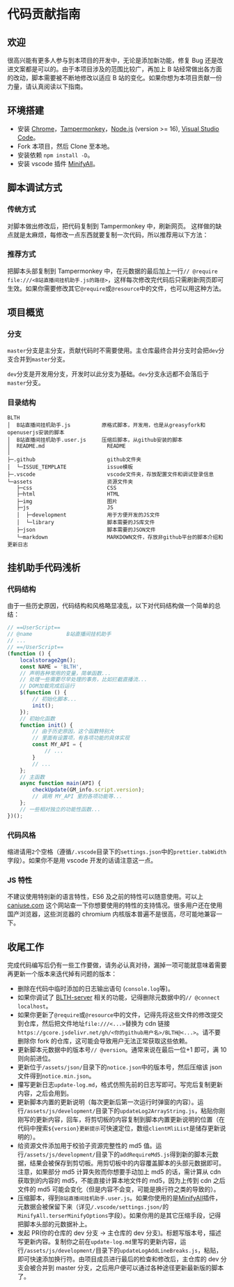 # 代码贡献指南

## 欢迎

很高兴能有更多人参与到本项目的开发中，无论是添加新功能，修复 Bug 还是改进文案都是可以的。由于本项目涉及的范围比较广，再加上 B 站经常做出各方面的改动，脚本需要被不断地修改以适应 B 站的变化。如果你想为本项目贡献一份力量，请认真阅读以下指南。

## 环境搭建

- 安装 [Chrome](https://www.google.cn/chrome/)，[Tampermonkey](https://www.tampermonkey.net/)，[Node.js](http://nodejs.cn/) (version >= 16), [Visual Studio Code](https://code.visualstudio.com/)。
- Fork 本项目，然后 Clone 至本地。
- 安装依赖 `npm install -D`。
- 安装 vscode 插件 [MinifyAll](https://marketplace.visualstudio.com/items?itemName=josee9988.minifyall)。

## 脚本调试方式

### 传统方式

对脚本做出修改后，把代码复制到 Tampermonkey 中，刷新网页。
这样做的缺点就是太麻烦，每修改一点东西就要复制一次代码，所以推荐用以下方法：

### 推荐方式

把脚本头部复制到 Tampermonkey 中，在元数据的最后加上一行`// @require        file:///<B站直播间挂机助手.js的路径>`，这样每次修改完代码后只需刷新网页即可生效。如果你需要修改其它`@require`或`@resource`中的文件，也可以用这种方法。

## 项目概览

### 分支

`master`分支是主分支，贡献代码时不需要使用。主仓库最终合并分支时会把`dev`分支合并到`master`分支。

`dev`分支是开发用分支，开发时以此分支为基础。`dev`分支永远都不会落后于`master`分支。

### 目录结构

```
BLTH
│  B站直播间挂机助手.js          原格式脚本，开发用，也是从greasyfork和openuserjs安装的脚本
│  B站直播间挂机助手.user.js     压缩后脚本，从github安装的脚本
│  README.md                    README
│
├─.github                       github文件夹
│  └─ISSUE_TEMPLATE             issue模板
├─.vscode                       vscode文件夹，存放配置文件和调试登录信息
└─assets                        资源文件夹
   ├─css                        CSS
   ├─html                       HTML
   ├─img                        图片
   ├─js                         JS
   │  ├─development             用于方便开发的JS文件
   │  └─library                 脚本需要的JS库文件
   ├─json                       脚本需要的JSON文件
   └─markdown                   MARKDOWN文件，存放非github平台的脚本介绍和更新日志
```

## 挂机助手代码浅析

### 代码结构

由于一些历史原因，代码结构和风格略显凌乱，以下对代码结构做一个简单的总结：

```js
// ==UserScript==
// @name           B站直播间挂机助手
// ...
// ==/UserScript==
(function () {
    localstorage2gm();
    const NAME = 'BLTH',
    // 声明各种常用的变量，简单函数...
    // 处理一些需要尽早处理的事务，比如拦截直播流...
    // DOM加载完成后运行
    $(function () {
        // 初始化脚本...
        init();
    });
    // 初始化函数
    function init() {
        // 由于历史原因，这个函数特别大
        // 里面有设置项，有各项功能的具体实现
        const MY_API = {
            // ...
        }
        // ...
    };
    // 主函数
    async function main(API) {
        checkUpdate(GM_info.script.version);
        // 调用 MY_API 里的各项功能等...
    };
    // 一些相对独立的功能性函数...
})();
```

### 代码风格

缩进请用`2`个空格（遵循`/.vscode`目录下的`settings.json`中的`prettier.tabWidth`字段）。如果你不是用 vscode 开发的话请注意这一点。

### JS 特性

不建议使用特别新的语言特性，ES6 及之前的特性可以随意使用。可以上 [caniuse.com](https://caniuse.com/) 这个网站查一下你想要使用的特性的支持情况。很多用户还在使用国产浏览器，这些浏览器的 chromium 内核版本普遍不是很高，尽可能地兼容一下。

## 收尾工作

完成代码编写后仍有一些工作要做，请务必认真对待，漏掉一项可能就意味着需要再更新一个版本来迭代掉有问题的版本：

- 删除在代码中临时添加的日志输出语句 (`console.log`等)。
- 如果你调试了 [BLTH-server](https://github.com/andywang425/BLTH-server) 相关的功能，记得删除元数据中的`// @connect localhost`。
- 如果你更新了`@require`或`@resource`中的文件，记得先将这些文件的修改提交到仓库，然后把文件地址`file:///<...>`替换为 cdn 链接`https://gcore.jsdelivr.net/gh/<你的github用户名>/BLTH@<...>`。请不要删除你 fork 的仓库，这可能会导致用户无法正常获取这些依赖。
- 更新脚本元数据中的版本号`// @version`。通常来说在最后一位+1 即可，满 10 则向前进位。
- 更新位于`/assets/json/`目录下的`notice.json`中的版本号，然后压缩该 json 文件得到`notice.min.json`。
- 攥写更新日志`update-log.md`，格式仿照先前的日志写即可。写完后复制更新内容，之后会用到。
- 更新脚本内置的更新说明（每次更新后第一次运行时弹窗的内容）。运行`/assets/js/development/`目录下的`updateLog2ArrayString.js`，粘贴你刚刚写的更新内容，回车，将剪切板的内容复制到脚本内置更新说明的位置（在代码中搜索`${version}更新提示`可快速定位，数组`clientMliList`是储存更新说明的）。
- 给资源文件添加用于校验子资源完整性的 md5 值。运行`/assets/js/development/`目录下的`addRequireMd5.js`得到新的脚本元数据，结果会被保存到剪切板。用剪切板中的内容覆盖脚本的头部元数据即可。注意，如果部分 md5 计算失败而你想要手动加上 md5 的话，需计算从 cdn 获取到的内容的 md5，不能直接计算本地文件的 md5，因为上传到 cdn 之后文件的 md5 可能会变化（但是内容不会变，可能是换行符之类的导致的）。
- 压缩脚本，得到`B站直播间挂机助手.user.js`。如果你使用的是[MinifyAll](https://marketplace.visualstudio.com/items?itemName=josee9988.minifyall)插件，元数据会被保留下来（详见`/.vscode/settings.json/`的`MinifyAll.terserMinifyOptions`字段）。如果你用的是其它压缩手段，记得把脚本头部的元数据补上。
- 发起 PR(你的仓库的 dev 分支 -> 主仓库的 dev 分支)。标题写版本号，描述写更新内容。复制你之前在`update-log.md`里写的更新内容，运行`/assets/js/development/`目录下的`updateLogAddLineBreaks.js`，粘贴，即可快速添加换行符。由项目成员进行最后的检查和修改后，主仓库的 dev 分支会被合并到 master 分支，之后用户便可以通过各种途径更新最新版的脚本了。
